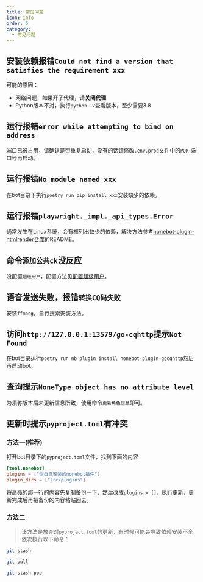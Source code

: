 ```yaml
---
title: 常见问题
icon: info
order: 5
category:
  - 常见问题
---
```


## 安装依赖报错`Could not find a version that satisfies the requirement xxx`
可能的原因：
- 网络问题，如果开了代理，请**关闭代理**
- Python版本不对，执行`python -V`查看版本，至少需要3.8

## 运行报错`error while attempting to bind on address`
端口已被占用，请确认是否重复启动，没有的话请修改`.env.prod`文件中的`PORT`端口号再启动。

## 运行报错`No module named xxx`
在bot目录下执行`poetry run pip install xxx`安装缺少的依赖。

## 运行报错`playwright._impl._api_types.Error`
通常发生在Linux系统，会有框列出缺少的依赖，解决方法参考[nonebot-plugin-htmlrender仓库](https://github.com/kexue-z/nonebot-plugin-htmlrender)的README。

## 命令`添加公共ck`没反应
没配置`超级用户`，配置方法见[配置超级用户](configs/manage/bot-manage.md)。

## 语音发送失败，报错`转换CQ码失败`
安装`ffmpeg`，自行搜索安装方法。

## 访问`http://127.0.0.1:13579/go-cqhttp`提示`Not Found`
在bot目录运行`poetry run nb plugin install nonebot-plugin-gocqhttp`然后再启动bot。

## 查询提示`NoneType object has no attribute level`
为须弥版本后未更新信息所致，使用命令`更新角色信息`即可。

## 更新时提示`pyproject.toml`有冲突
### 方法一(推荐)
打开bot目录下的`pyproject.toml`文件，找到下面的内容
```toml {2}
[tool.nonebot]
plugins = ["你自己安装的nonebot插件"]
plugin_dirs = ["src/plugins"]
```
将高亮的那一行的内容先复制备份一下，然后改成`plugins = []`，执行更新，更新完成后再把备份的内容粘贴回去。

### 方法二
> 该方法是放弃对`pyproject.toml`的更新，有时候可能会导致依赖安装不全
依次执行以下命令：
```bash
git stash
```
```bash
git pull
```
```bash
git stash pop
```
